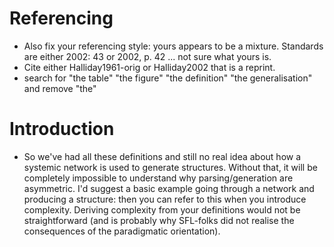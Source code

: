 # Referencing
* Also fix your referencing style: yours appears to be a mixture. Standards are either 2002: 43 or 2002, p. 42 ... not sure what yours is.
* Cite either Halliday1961-orig or Halliday2002 that is a reprint.
* search for "the table" "the figure" "the definition" "the generalisation" and remove "the"

# Introduction
* So we've had all these definitions and still no real idea about how a systemic network is used to generate structures. Without that, it 
will be completely impossible to understand why parsing/generation are asymmetric. I'd suggest a basic example going through a network and producing a structure: then you can refer to this when you introduce complexity. Deriving complexity from your definitions would not be straightforward (and is probably why SFL-folks did not realise the consequences of the paradigmatic orientation).